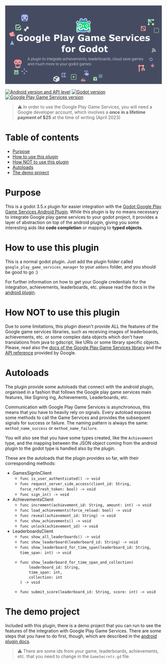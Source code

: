 ![Plugin Icon](assets/images/brand/github-social-preview.png)

[![Android version and API level](https://img.shields.io/badge/Android-API%20Level%2033-darkgreen.svg)](https://developer.android.com)
[![Godot version](https://img.shields.io/badge/Godot%20Engine-3.5.2-blue.svg)](https://github.com/godotengine/godot/)
[![Google Play Game Services version](https://img.shields.io/badge/Play%20Games%20Services%20v2-17.0.0-green.svg)](https://developers.google.com/games/services/android/quickstart)

> :warning: In order to use the Google Play Game Services, you will need a Google developer account, which involves a **once in a lifetime payment of $25** at the time of writing (April 2023)

# Table of contents
* [Purpose](#purpose)
* [How to use this plugin](#how-to-use-this-plugin)
* [How NOT to use this plugin](#how-not-to-use-this-plugin)
* [Autoloads](#autoloads)
* [The demo project](#the-demo-project)

# Purpose

This is a godot 3.5.x plugin for easier integration with the [Godot Google Play Game Services Android Plugin](https://github.com/Iakobs/godot-google-play-game-services-android-plugin). While this plugin is by no means necessary to integrate Google play game services to your godot project, it provides a layer of abstraction on top of the android plugin, giving you some interesting aids like **code completion** or mapping to **typed objects**.

# How to use this plugin

This is a normal godot plugin. Just add the plugin folder called `google_play_game_services_manager` to your `addons` folder, and you should be good to go :)

For further information on how to get your Google credentials for the integration, achievements, leaderboards, etc. please read the docs in the [android plugin](https://github.com/Iakobs/godot-google-play-game-services-android-plugin).

# How NOT to use this plugin

Due to some limitations, this plugin doesn't provide ALL the features of the Google game services libraries, such as receiving images of leaderboards, achievements, etc. or some complex data objects which don't have translations from java to gdscript, like URIs or some library specific objects. Please, read also the [docs of the Google Play Game Services library](https://developers.google.com/games/services/android/quickstart?hl=en) and the [API reference](https://developers.google.com/android/reference/packages) provided by Google.

# Autoloads

The plugin provide some autoloads that connect with the android plugin, organised in a fashion that follows the Google play game services main features, like Signing ing, Achievements, Leaderboards, etc.

Communication with Google Play Game Services is asynchronous, this means that you have to heavily rely on signals. Every autoload exposes some methods to call the Game Services and provides the subsequent signals for success or failure. The naming pattern is always the same: `method_name_success` or `method_name_failure`.

You will also see that you have some types created, like the `Achievement` type, and the mapping between the JSON object coming from the android plugin to the godot type is handled also by the plugin.

These are the autoloads that the plugin provides so far, with their corresponding methods:

* GamesSignInClient
  * `func is_user_authenticated() -> void`
  * `func request_server_side_access(client_id: String, force_refresh_token: bool) -> void`
  * `func sign_in() -> void`
* AchievementsClient
  * `func increment(achievement_id: String, amount: int) -> void`
  * `func load_achievements(force_reload: bool) -> void`
  * `func reveal(achievement_id: String) -> void`
  * `func show_achievements() -> void`
  * `func unlock(achievement_id) -> void`
* LeaderboardsClient
  * `func show_all_leaderboards() -> void`
  * `func show_leaderboard(leaderboard_id: String) -> void`
  * `func show_leaderboard_for_time_span(leaderboard_id: String, time_span: int) -> void`
  * ```gdscript
    func show_leaderboard_for_time_span_and_collection(
	    leaderboard_id: String, 
	    time_span: int, 
	    collection: int
    ) -> void
    ```
  * `func submit_score(leaderboard_id: String, score: int) -> void`

# The demo project

Included with this plugin, there is a demo project that you can run to see the features of the integration with Google Play Game Services. There are some steps that you have to do first, though, which are described in the [android plugin docs](https://github.com/Iakobs/godot-google-play-game-services-android-plugin#configure-your-editor-android-settings).

> :warning: There are some ids from your game, leaderboards, achievements, etc. that you need to change in the `GameSecrets.gd` file.
